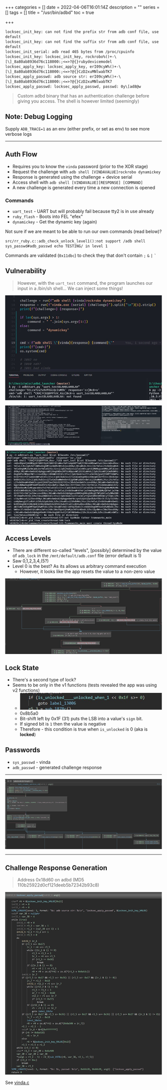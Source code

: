 +++
categories = []
date = 2022-04-06T16:01:14Z
description = ""
series = []
tags = []
title = "/usr/bin/adbd"
toc = true

+++
```
locksec_init_key: can not find the prefix str from adb conf file, use default
locksec_init_key: can not find the suffix str from adb conf file, use default
locksec_init_serial: adb read 465 bytes from /proc/cpuinfo
locksec_init_key: locksec_init_key, rockrobo%()+-\[\]_8a80ab8936d76c118000:;<=>?@{}rubydevicemodel
locksec_apply_key: locksec_apply_key, erI09cyW%()+-\[\]_8a80ab8936d76c118000:;<=>?@{}CzD2xuMNlwabTK7
locksec_apply_passwd: adb source str: erI09cyW%()+-\[\]_8a80ab8936d76c118000:;<=>?@{}CzD2xuMNlwabTK7
locksec_apply_passwd: locksec_apply_passwd, passwd: 0y\[ad8@w
```

> Custom adbd binary that has an authentication challenge before giving you access. The shell is however limited (seemingly)

## Note: Debug Logging

Supply `ADB_TRACE=1` as an env (either prefix, or set as env) to see more verbose logs

***

## Auth Flow

* Requires you to know the `vinda` password (prior to the XOR stage)
* Request the challenge with `adb shell [VINDAVALUE]rockrobo dynamickey`
* Response is generated using the challenge + device serial
* Access shell with `adb shell [VINDAVALUE][RESPONSE] [COMMAND]`
* A new challenge is generated every time a new connection is opened

### Commands

* `uart_test` - UART but will probably fail because tty2 is in use already
* `ruby_flash` - Boots into FEL "efex"
* `dynamickey` - Get the dynamic key (again)

Not sure if we are meant to be able to run our own commands (read below)?

    src/rr_ruby.c::adb_check_unlock_level1():not support /adb shell sys_passwd#adb_passwd echo TESTING/ in level 1

Commands are validated (`0x11dbc`) to check they that don't contain `;` `&` `|` <code>\`</code>

## Vulnerability

> However, with the `uart_test` command, the program launches our input in a /bin/sh shell... We can inject some things!

![](/uploads/20220725-snipaste_2022-07-26_03-52-41.jpg)

![](/uploads/20220725-snipaste_2022-07-26_03-56-14.jpg)

![](/uploads/20220725-snipaste_2022-07-26_04-02-13.jpg)

## Access Levels

* There are different so-called "levels", \[possibly\] determined by the value of `adb_lock` in the `/mnt/default/adb.conf` file (error default is 1)
* Saw 0,1,2,3,4,(5?)
* Level 0 is the best? As its allows us arbitrary command execution
  * However, it looks like the app resets the value to a non-zero value

![](/uploads/20220725-snipaste_2022-07-26_04-35-15.jpg)

## Lock State

* There's a second type of lock?
* Seems to be only in the v1 functions (tests revealed the app was using v2 functions)
  * ![](/uploads/20220725-snipaste_2022-07-26_00-29-43.jpg)
  * 0x8b5a0
  * Bit-shift left by 0x1F (31) puts the LSB into a value's `sign` bit.
  * If signed bit is `1` then the value is negative
  * Therefore - this condition is true when `is_unlocked` is 0 (aka is **locked**)

## Passwords

* `sys_passwd` - vinda
* `adb_passwd` - generated challenge response

***

![](/uploads/20220725-snipaste_2022-07-26_03-14-37.jpg)

***

## Challenge Response Generation

> Address 0x18d60 on adbd (MD5 110b25922d0cf121deeb5b72342b93c8)

![](/uploads/20220725-snipaste_2022-07-25_23-49-57.jpg)

See [vinda.c](../vinda.c)